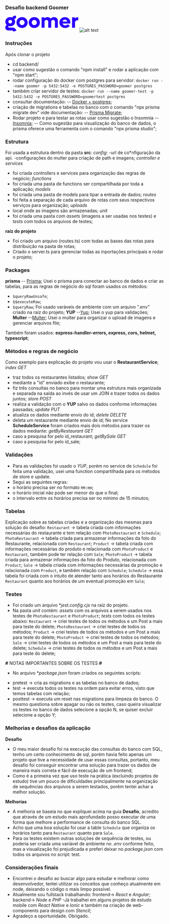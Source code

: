 
### Desafio backend Goomer
![alt text](https://github.com/goomerdev/job-dev-backend-interview/raw/master/media/logo-azul.png "Goomer")
![alt text](https://github.com/goomerdev/job-dev-backend-interview/raw/master/media/may-the-force-be-with-you.jpg")


### Instruções
Após clonar o projeto 
- cd backend/
- usar como sugestão o comando "npm install" e rodar a aplicação com "npm start";
- rodar configuração do docker com postgres para servidor:
    `docker run --name goomer -p 5432:5432 -e POSTGRES_PASSWORD=goomer postgres`
- também criar servidor de testes:
    `docker run --name goomer-test -p 5432:5432 -e POSTGRES_PASSWORD=goomertest postgres`
- consultar documentação: 
-- [Docker + postgres](https://hub.docker.com/_/postgres);
- criação de migrations e tabelas no banco com o comando "npx prisma migrate dev" vide documentação:
-- [Prisma Migrate](https://www.prisma.io/docs/guides/migrate-to-prisma/migrate-from-sequelize);
- Rodar projeto e para testar as rotas usar como sugestão o Insomnia
-- [Insomnia](https://insomnia.rest/download);
-- Como sugestão para visualização do banco de dados, o prisma oferece uma ferramenta com o comando "npx prisma studio";


### Estrutura
Foi usada a estrutura dentro da pasta **src**:
*config*:
-url de co*nfiguração da api.
-configurações do multer para criação de path e imagens;
*controller e services*
- foi criada controllers e services para organização das regras de negócio;
*functions*
- foi criada uma pasta de functions ser compartilhada por toda a aplicação;
*models*
- foi criada uma pasta de models para tipar a entrada de dados;
*routes*
- foi feita a separação de cada arquivo de rotas com seus respectivos serviços para organização;
*uploads*
- local onde as imagens são armazenadas;
*unit*
- foi criada uma pasta com *assets* (imagens a ser usadas nos testes) e *tests* com todos os arquivos de testes;

**raíz do projeto**
- Foi criado um arquivo (routes.ts) com todas as bases das rotas para distribuição na pasta de rotas;
- Criado o server.ts para gerenciar todas as inportações principais e rodar o projeto;

### Packages
**prisma** -- [Prisma](https://www.prisma.io/docs/getting-started/quickstart);
Usei o prisma para conectar ao banco de dados e criar as tabelas, para as regras de negócio do sql foram usados os métodos:
- `$queryRawUnsafe`;
- `$$executeRaw`;
- `$queryRaw`;
Foi usado varáveis de ambiente com um arquivo ".env" criado na raiz do projeto;
**YUP** --[Yup](https://www.npmjs.com/package/yup);
Usei o yup para validações;
**Multer** --[Multer](https://www.npmjs.com/package/multer);
Usei o multer para organizar o upload de imagens e gerenciar arquivos file;

Também foram usados:
**express-handler-errors, express, cors, helmet, typescript**;

### Métodos e regras de negócio
Como exemplo para explicação do projeto vou usar o **RestaurantService**;
*index GET*
- traz todos os restaurantes listados;
*show GET* 
- mediante a "id" enviado exibe o restaurante;
- fiz três consultas no banco para montar uma estrutura mais organizada e separada na saída ao invés de usar um JOIN e trazer todos os dados juntos;
*store POST*
- realiza a validação com o **YUP** salvo os dados conforme informações passadas;
*update PUT*
- atualiza os dados mediante envio do id;
*delete DELETE* 
- deleta um restaurante mediante envio de id;
No service **ScheduleService** foram criados mais dois métodos para trazer os dados mediante:
*getByRestaurant GET*
- caso a pesquisa for pelo id_restaurant;
*getBySale GET*   
- caso a pesquisa for pelo id_sale;

### Validações
- Para as validações foi usado o *YUP*, porém no service de `Schedule` foi feita uma validação, usei uma function compartilhada para os métodos de store e update.
- Segui as seguintes regras:
- o horário precisa ser no formato `HH:mm`;
- o horário inicial não pode ser menor do que o final;
- o intervalo entre os horários precisa ser no mínimo de 15 minutos;

### Tabelas
Explicação sobre as tabelas criadas e a organização das mesmas para solução do desafio:
`Restaurant` -> tabela criada com informações necessárias do restaurante e tem relação com `PhotoRestaurant` e `Schedule`;
`PhotoRestaurant` -> tabela criada para armazenar informações da foto do Restaurante, relacionada com `Restaurant`;
`Product` -> tabela criada com informações necessárias do produto e relacionada com `PhotoProduct` e `Restaurant`, também pode ter relação com `Sale`;
`PhotoProduct` -> tabela criada para armazenar informações da foto do Produto, relacionada com `Product`;
`Sale` -> tabela criada com informações necessárias da promoção e relacionada com `Product`, e também relação com `Schedule`;
`Schedule` -> essa tabela foi criada com o intuito de atender tanto aos horários do Restaurante `Restaurant` quanto aos horários de um eventual promoção em `Sale`;

### Testes
- Foi criado um arquivo **jest.config.cjs* na raíz do projeto.
- Na pasta *unit* contém:
*assets* com os arquivos a serem usados nos testes de `PhotoRestaurant` e `PhotoProduct`;
*tests* com todos os testes abaixo:
`Restaurant` -> criei testes de todos os métodos e um Post a mais para teste do delete;
`PhotoRestaurant` -> criei testes de todos os métodos;
`Product` -> criei testes de todos os métodos e um Post a mais para teste do delete;
`PhotoProduct` -> criei testes de todos os métodos;
`Sale` -> criei testes de todos os métodos e um Post a mais para teste do delete;
`Schedule` -> criei testes de todos os métodos e um Post a mais para teste do delete;

**#** NOTAS IMPORTANTES SOBRE OS TESTES **#**
* No arquivo **package.json* foram criados os seguintes scripts:
- pretest -> cria as migrations e as tabelas no banco de dados;
- test -> executa todos os testes na ordem para evitar erros, visto que temos tabelas com relação;
- posttest -> executa um reset nas migrations para limpeza do banco. O mesmo questiona sobre apagar ou não os testes, 
caso queira visualizar os testes no banco de dados selecione a opção N, se quiser excluir selecione a opção Y;

### Melhorias e desafios da aplicação
**Desafio**
- O meu maior desafio foi na execução das consultas do banco com SQL, tenho um certo conhecimento de sql, porém havia feito apenas um projeto que tive a necessidade de usar
essas consultas, portanto, meu desafio foi conseguir encontrar uma solução para trazer os dados de maneira mais correta e fácil de execução de um frontend;
- Como é a primeira vez que uso teste na prática (excluindo projetos de estudo) tive um pouco de dificuldades principalmente na organização de sequências dos arquivos a serem
testados, porém tentei achar a melhor solução.

**Melhorias**
- A melhoria se baseia no que expliquei acima na guia **Desafio**, acredito que através de um estudo mais aprofundado posso executar de uma forma que melhore a performance
de consulta do banco SQL.
- Acho que uma boa solução foi usar a table `Schedule` que organiza os horários tanto para `Restaurant` quanto para `Sale`.
- Para os testes existem outras soluções de sequência de testes, ou poderia ser criada uma variável de ambiente no *.env* conforme feito, mas a visualização foi prejudicada
e preferi deixar no *package.json* com todos os arquivos no script: test.

### Considerações finais
- Encontrei o desafio ao buscar algo para estudar e melhorar como desenvolvedor, tentei utilizar os conceitos que conheço atualmente em node, deixando o código o mais limpo possível. 
- Atualmente sou fullstack trabalhando: 
frontend-> *React* e *Angular*; 
backend-> *Node* e *PHP* 
-Já trabalhei em alguns projetos de estudo mobile com *React Native* e *Ionic* e também na criação de web-components para design com *Stencil*;
- Agradeço a oportunidade. Obrigado.

